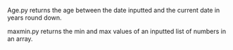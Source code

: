 Age.py returns the age between the date inputted and the current date in years round down.

maxmin.py returns the min and max values of an inputted list of numbers in an array.

